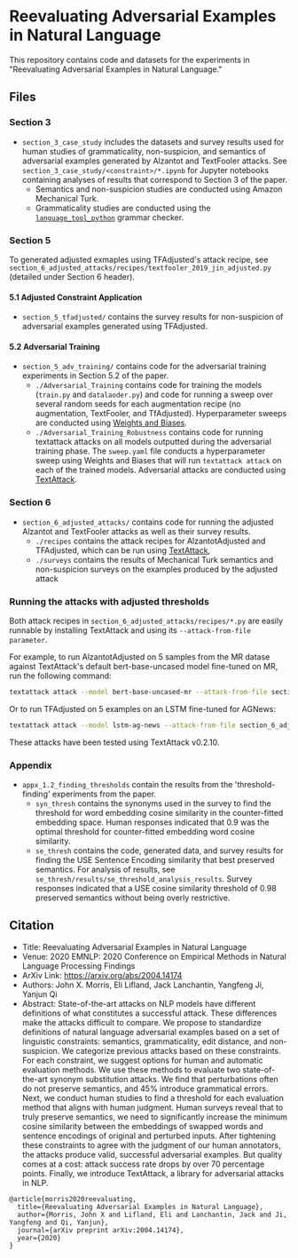 # Reevaluating Adversarial Examples in Natural Language

This repository contains code and datasets for the experiments in "Reevaluating Adversarial Examples in Natural Language."

## Files

### Section 3
- `section_3_case_study` includes the datasets and survey results used for human studies of grammaticality, non-suspicion, and semantics of adversarial examples generated by Alzantot and TextFooler attacks. See `section_3_case_study/<constraint>/*.ipynb` for Jupyter notebooks containing analyses of results that correspond to Section 3 of the paper.
	- Semantics and non-suspicion studies are conducted using Amazon Mechanical Turk.
	- Grammaticality studies are conducted using the [`language_tool_python`](https://github.com/jxmorris12/language_tool_python) grammar checker.

### Section 5

To generated adjusted exmaples using TFAdjusted's attack recipe, see `section_6_adjusted_attacks/recipes/textfooler_2019_jin_adjusted.py` (detailed under Section 6 header).

#### 5.1 Adjusted Constraint Application

- `section_5_tfadjusted/` contains the survey results for non-suspicion of adversarial examples generated using TFAdjusted.

#### 5.2 Adversarial Training
- `section_5_adv_training/` contains code for the adversarial training experiments in Section 5.2 of the paper.
	- `./Adversarial_Training` contains code for training the models (`train.py` and `datalaoder.py`) and code for running a sweep over several random seeds for each augmentation recipe (no augmentation, TextFooler, and TfAdjusted). Hyperparameter sweeps are conducted using [Weights and Biases](wandb.com).
	- `./Adversarial_Training_Robustness` contains code for running textattack attacks on all models outputted during the adversarial training phase. The `sweep.yaml` file conducts a hyperparameter sweep using Weights and Biases that will run `textattack attack` on each of the trained models. Adversarial attacks are conducted using [TextAttack](https://github.com/QData/TextAttack).

### Section 6
- `section_6_adjusted_attacks/` contains code for running the adjusted Alzantot and TextFooler attacks as well as their survey results.
	- `./recipes` contains the attack recipes for AlzantotAdjusted and TFAdjusted, which can be run using [TextAttack](https://github.com/QData/TextAttack),
	- `./surveys` contains the results of Mechanical Turk semantics and non-suspicion surveys on the examples produced by the adjusted attack
  
### Running the attacks with adjusted thresholds

Both attack recipes in `section_6_adjusted_attacks/recipes/*.py` are easily runnable by installing TextAttack and using its `--attack-from-file parameter`. 

For example, to run AlzantotAdjusted on 5 samples from the MR datase against TextAttack's default bert-base-uncased model fine-tuned on MR, run the following command: 
``` bash
textattack attack --model bert-base-uncased-mr --attack-from-file section_6_adjusted_attacks/recipes/alzantot_2018_adjusted.py --num-examples 5
```

Or to run TFAdjusted on 5 examples on an LSTM fine-tuned for AGNews:
```bash
textattack attack --model lstm-ag-news --attack-from-file section_6_adjusted_attacks/recipes/textfooler_jin_2019_adjusted.py --num-examples 5
```

These attacks have been tested using TextAttack v0.2.10.
### Appendix
- `appx_1.2_finding_thresholds` contain the results from the 'threshold-finding' experiments from the paper.
	- `syn_thresh` contains the synonyms used in the survey to find the threshold for word embedding cosine similarity in the counter-fitted embedding space. Human responses indicated that $0.9$ was the optimal threshold for counter-fitted embedding word cosine similarity.
	- `se_thresh` contains the code, generated data, and survey results for finding the USE Sentence Encoding similarity that best preserved semantics. For analysis of results, see `se_thresh/results/se_threshold_analysis_results`. Survey responses indicated that a USE cosine similarity threshold of $0.98$ preserved semantics without being overly restrictive.
	

## Citation

+ Title: Reevaluating Adversarial Examples in Natural Language 
+ Venue: 2020 EMNLP: 2020 Conference on Empirical Methods in Natural Language Processing Findings 
+ ArXiv Link: https://arxiv.org/abs/2004.14174
+ Authors: John X. Morris, Eli Lifland, Jack Lanchantin, Yangfeng Ji, Yanjun Qi
+ Abstract: State-of-the-art attacks on NLP models have different definitions of what constitutes a successful attack. These differences make the attacks difficult to compare. We propose to standardize definitions of natural language adversarial examples based on a set of linguistic constraints: semantics, grammaticality, edit distance, and non-suspicion. We categorize previous attacks based on these constraints. For each constraint, we suggest options for human and automatic evaluation methods. We use these methods to evaluate two state-of-the-art synonym substitution attacks. We find that perturbations often do not preserve semantics, and 45\% introduce grammatical errors. Next, we conduct human studies to find a threshold for each evaluation method that aligns with human judgment. Human surveys reveal that to truly preserve semantics, we need to significantly increase the minimum cosine similarity between the embeddings of swapped words and sentence encodings of original and perturbed inputs. After tightening these constraints to agree with the judgment of our human annotators, the attacks produce valid, successful adversarial examples. But quality comes at a cost: attack success rate drops by over 70 percentage points. Finally, we introduce TextAttack, a library for adversarial attacks in NLP.



```
@article{morris2020reevaluating,
  title={Reevaluating Adversarial Examples in Natural Language},
  author={Morris, John X and Lifland, Eli and Lanchantin, Jack and Ji, Yangfeng and Qi, Yanjun},
  journal={arXiv preprint arXiv:2004.14174},
  year={2020}
}
```









